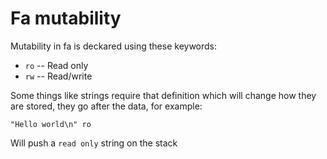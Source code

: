 # Fa mutability

Mutability in fa is deckared using these keywords:

- `ro` -- Read only
- `rw` -- Read/write

Some things like strings require that definition
which will change how they are stored, they go
after the data, for example:

```fa
"Hello world\n" ro
```

Will push a `read only` string on the stack
